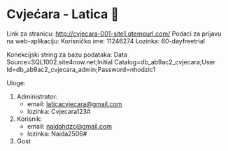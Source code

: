 # Cvjećara - Latica 🌸 

Link za stranicu: http://cvjecara-001-site1.qtempurl.com/
Podaci za prijavu na web-aplikaciju: Korisničko ime: 11246274
                                     Lozinka: 60-dayfreetrial

Konekcijski string za bazu podataka: Data Source=SQL1002.site4now.net;Initial Catalog=db_ab9ac2_cvjecara;User Id=db_ab9ac2_cvjecara_admin;Password=nhodzic1

Uloge: 
1) Administrator:
   - email: laticacvjecara@gmail.com
   - lozinka: Cvjecara123#
2) Korisnik:
   - email: naidahdzc@gmail.com
   - lozinka: Naida2506#
3) Gost



